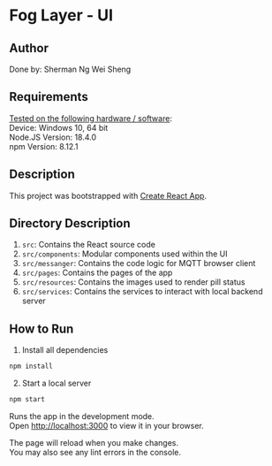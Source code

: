 # Fog Layer - UI
## Author
Done by: Sherman Ng Wei Sheng

## Requirements
<u>Tested on the following hardware / software</u>: <br/>
Device: Windows 10, 64 bit<br/>
Node.JS Version: 18.4.0<br/>
npm Version: 8.12.1<br/>

## Description
This project was bootstrapped with [Create React App](https://github.com/facebook/create-react-app).

## Directory Description
1. `src`: Contains the React source code
2. `src/components`: Modular components used within the UI
3. `src/messanger`: Contains the code logic for MQTT browser client
4. `src/pages`: Contains the pages of the app
5. `src/resources`: Contains the images used to render pill status
6. `src/services`: Contains the services to interact with local backend server

## How to Run
1. Install all dependencies
```bash
npm install
```
2. Start a local server
```bash
npm start
```
Runs the app in the development mode.\
Open [http://localhost:3000](http://localhost:3000) to view it in your browser.

The page will reload when you make changes.\
You may also see any lint errors in the console.